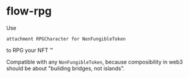 # flow-rpg

Use

`attachment RPGCharacter for NonFungibleToken`

to RPG your NFT &trade;

Compatible with any `NonFungibleToken`, because composibility in web3 should be about "building bridges, not islands".